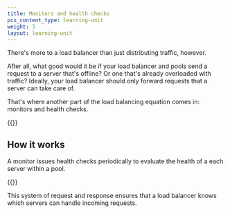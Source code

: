 ```yaml
---
title: Monitors and health checks
pcx_content_type: learning-unit
weight: 3
layout: learning-unit
---
```


There's more to a load balancer than just distributing traffic, however.

After all, what good would it be if your load balancer and pools send a request to a server that's offline? Or one that's already overloaded with traffic? Ideally, your load balancer should only forward requests that a server can take care of.

That's where another part of the load balancing equation comes in: monitors and health checks.

<div id="presentationMode">

{{<render file=_health-check-diagram.md productFolder="load-balancing">}}

</div>

## How it works

A monitor issues health checks periodically to evaluate the health of a each server within a pool.

{{<render file=_health-check-definition.md productFolder="load-balancing">}}

This system of request and response ensures that a load balancer knows which servers can handle incoming requests.